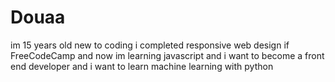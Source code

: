 # Douaa
im 15 years old new to coding i completed responsive web design if FreeCodeCamp and now im learning javascript and i want to become a front end developer and i want to learn machine learning with python
